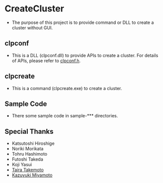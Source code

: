 # CreateCluster
- The purpose of this project is to provide command or DLL to create a cluster without GUI.

## clpconf
- This is a DLL (clpconf.dll) to provide APIs to create a cluster. For details of APIs, please refer to [clpconf.h](https://github.com/EXPRESSCLUSTER/CreateCluster/blob/master/clpconf/src/clpconf.h).

## clpcreate
- This is a command (clpcreate.exe) to create a cluster.

## Sample Code
- There some sample code in sample-*** directories.

## Special Thanks
- Katsutoshi Hiroshige
- Noriki Morikata
- Tohru Hashimoto
- Futoshi Takeda
- Koji Yasui
- [Taira Takemoto](https://github.com/tairametal)
- [Kazuyuki Miyamoto](https://github.com/mkazuyuki)
